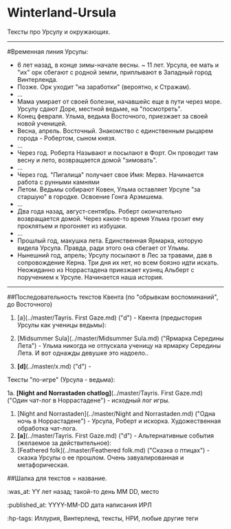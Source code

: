 # Winterland-Ursula
Тексты про Урсулу и окружающих.

----
#Временная линия Урсулы:
+ 6 лет назад, в конце зимы-начале весны. ~ 11 лет. Урсула, ее мать и "их" орк сбегают с родной земли, приплывают в Западный город Винтерленда.
+ Позже. Орк уходит "на заработки" (вероятно, к Стражам).
+ ...
+ Мама умирает от своей болезни, начавшейс еще в пути через море. Урсулу сдают Доре, местной ведьме, на "посмотреть".
+ Конец февраля. Ульма, ведьма Восточного, приезжает за своей новой ученицей.
+ Весна, апрель. Восточный. Знакомство с единственным рыцарем города - Робертом, сыном князя.
+ ...
+ Через год. Роберта Называют и посылают в Форт. Он проводит там весну и лето, возвращается домой "зимовать".
+ ...
+ Через год. "Пигалица" получает свое Имя: Мервэ. Начинается работа с рунными камнями
+ Летом. Ведьмы собирают Ковен, Ульма оставляет Урсуле "за старшую" в городке. Освоение Гонга Арэмшема.
+ ...
+ Два года назад, август-сентябрь. Роберт окончательно возвращается домой. Через какое-то время Ульма грозит ему проклятьем и прогоняет из избушки.
+ ...
+ Прошлый год, макушка лета. Единственная Ярмарка, которую видела Урсула. Правда, ради этого она сбегает от Ульмы.
+ Нынешний год, апрель; Урсулу посылают в Лес за травами, дав в сопровождение Керна. Три дня их нет, но всем боязно идти искать.
Неожиданно из Норрастадена приезжает кузнец Альберт с поручением к Урсуле. Начинается наша история.
----

##Последовательность текстов
Квента (по "обрывкам воспоминаний", до Восточного)

 1. [a](../master/Tayris. First Gaze.md) ("d") -
Квента (предыстория Урсулы как ученицы ведьмы):

 1. [Midsummer Sula](../master/Midsummer Sula.md) ("Ярмарка Середины Лета") - Ульма никогда не отпускала ученицу на ярмарку Середины Лета. И вот однажды девушке это надоело..
 2. **[d]**(../master/x.md) ("d") - 
 
Тексты "по-игре" (Урсула - ведьма):

1а. **[Night and Norrastaden chatlog]**(../master/Tayris. First Gaze.md) ("Один чат-лог в Норрастадене") - исходный лог игры.
1.  [Night and Norrastaden](../master/Night and Norrastaden.md) ("Одна ночь в Норрастадене") - Урсула, Роберт и искорка. Художественная обработка чат-лога.
1. **[a]**(../master/Tayris. First Gaze.md) ("d") - 
Альтернативные события (желаемое за действительное):
1. [Feathered folk](../master/Feathered folk.md) ("Сказка о птицах") - сказка Урсулы о ее прошлом. Очень завуалированная и метафорическая.


##Шапка для текстов
= название.

:was_at: YY лет назад; такой-то день MM DD, место

:published_at: YYYY-MM-DD дата написания ИРЛ 

:hp-tags: Иллурия, Винтерленд, тексты, НРИ, любые другие теги
